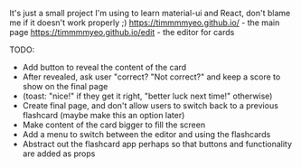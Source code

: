 It's just a small project I'm using to learn material-ui and React, don't blame me if it doesn't work properly ;)
https://timmmmyeo.github.io/ - the main page
https://timmmmyeo.github.io/edit - the editor for cards

TODO:
- Add button to reveal the content of the card
- After revealed, ask user "correct? "Not correct?" and keep a score to show on the final page 
- (toast: "nice!" if they get it right, "better luck next time!" otherwise)
- Create final page, and don't allow users to switch back to a previous flashcard (maybe make this an option later)
- Make content of the card bigger to fill the screen
- Add a menu to switch between the editor and using the flashcards
- Abstract out the flashcard app perhaps so that buttons and functionality are added as props